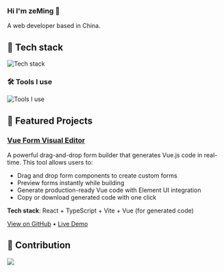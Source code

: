 ### Hi I'm zeMing 👋

A web developer based in China.

## 🔭 Tech stack

![Tech stack](https://skillicons.dev/icons?i=js,ts,nodejs,react,vue,pinia,py,nginx,mysql)

### 🛠 Tools I use

![Tools I use](https://skillicons.dev/icons?i=npm,pnpm,deno,vite,github,discord,gitlab)


## 🌟 Featured Projects

### [Vue Form Visual Editor](https://drag-vue-form.netlify.app/)

A powerful drag-and-drop form builder that generates Vue.js code in real-time. This tool allows users to:
- Drag and drop form components to create custom forms
- Preview forms instantly while building
- Generate production-ready Vue code with Element UI integration
- Copy or download generated code with one click

**Tech stack**: React + TypeScript + Vite + Vue (for generated code)

[View on GitHub](https://github.com/zeMinng/drag-vue-form) • [Live Demo](https://drag-vue-form.netlify.app/)

## 🚀 Contribution
<a href="https://github.com/anuraghazra/github-readme-stats">
  <picture>
  <source
    srcset="https://github-readme-stats.vercel.app/api?username=zeMinng&show_icons=true&theme=dark&locale=cn"
    media="(prefers-color-scheme: dark)"
  />
  <source
    srcset="https://github-readme-stats.vercel.app/api?username=zeMinng&show_icons=true&locale=cn"
    media="(prefers-color-scheme: light), (prefers-color-scheme: no-preference)"
  />
  <img src="https://github-readme-stats.vercel.app/api?username=zeMinng&show_icons=true&locale=cn"/>
</picture>
</a>
<!-- <a href="https://github.com/anuraghazra/convoychat">
    <img src="https://github-readme-stats.vercel.app/api/top-langs/?username=zeMinng" height="100%" />
</a> -->
